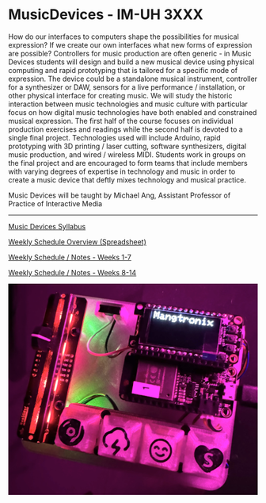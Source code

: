 # MusicDevices - IM-UH 3XXX

How do our interfaces to computers shape the possibilities for musical expression? If we create our own interfaces what new forms of expression are possible? Controllers for music production are often generic - in Music Devices students will design and build a new musical device using physical computing and rapid prototyping that is tailored for a specific mode of expression. The device could be a standalone musical instrument, controller for a synthesizer or DAW, sensors for a live performance / installation, or other physical interface for creating music. We will study the historic interaction between music technologies and music culture with particular focus on how digital music technologies have both enabled and constrained musical expression. The first half of the course focuses on individual production exercises and readings while the second half is devoted to a single final project. Technologies used will include Arduino, rapid prototyping with 3D printing / laser cutting, software synthesizers, digital music production, and wired / wireless MIDI. Students work in groups on the final project and are encouraged to form teams that include members with varying degrees of expertise in technology and music in order to create a music device that deftly mixes technology and musical practice.

Music Devices will be taught by Michael Ang, Assistant Professor of Practice of Interactive Media

---

[Music Devices Syllabus](https://docs.google.com/document/d/1NaQrfuxLaoMKMixZ_BOIEzCix7Gx2jokPu_qFPAmvVw/edit?usp=sharing)

[Weekly Schedule Overview (Spreadsheet)](https://docs.google.com/spreadsheets/d/14s9f2PLqj50BRLKKCZjZiCTpdnHFVN-IBkaVPIkFLVE/edit?usp=sharing)

[Weekly Schedule / Notes - Weeks 1-7](WeeklySchedule.md)

[Weekly Schedule / Notes - Weeks 8-14](WeeklySchedule2.md)

![Mangtronix MIDI controller](Media/Mangtronix_controller.jpg?raw=true "Mangtronix MIDI controller")